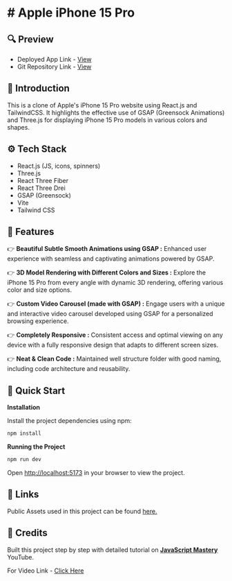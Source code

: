 # # Apple iPhone 15 Pro

## <a name="preview">🔍 Preview</a>

- Deployed App Link - [View](https://apple.com)
- Git Repository Link - [View](https://github.com/SAIMANIKESH/apple-website)

## <a name="introduction">🤖 Introduction</a>

This is a clone of Apple's iPhone 15 Pro website using React.js and TailwindCSS. It highlights the effective use of GSAP (Greensock Animations) and Three.js for displaying iPhone 15 Pro models in various colors and shapes.

## <a name="tech-stack">⚙️ Tech Stack</a>

- React.js (JS, icons, spinners)
- Three.js
- React Three Fiber
- React Three Drei
- GSAP (Greensock)
- Vite
- Tailwind CSS

## <a name="features">🔋 Features</a>

👉 **Beautiful Subtle Smooth Animations using GSAP :** Enhanced user experience with seamless and captivating animations powered by GSAP.

👉 **3D Model Rendering with Different Colors and Sizes :** Explore the iPhone 15 Pro from every angle with dynamic 3D rendering, offering various color and size options.

👉 **Custom Video Carousel (made with GSAP) :** Engage users with a unique and interactive video carousel developed using GSAP for a personalized browsing experience.

👉 **Completely Responsive :** Consistent access and optimal viewing on any device with a fully responsive design that adapts to different screen sizes.

👉 **Neat & Clean Code :** Maintained well structure folder with good naming, including code architecture and reusability.

## <a name="quick-start"> 🚀 Quick Start</a>

**Installation**

Install the project dependencies using npm:

```bash
npm install
```

**Running the Project**

```bash
npm run dev
```

Open [http://localhost:5173](http://localhost:5173) in your browser to view the project.

## <a name="links">🔗 Links</a>

Public Assets used in this project can be found [here.](https://drive.google.com/file/d/1syHiNxSIGXVApaIozdrLXM2x5dPhvaJL/view?usp=sharing)

## <a name="credits">🤝 Credits</a>

Built this project step by step with detailed tutorial on <a href="https://www.youtube.com/@javascriptmastery/videos" target="_blank"><b>JavaScript Mastery</b></a> YouTube. 

For Video Link - [Click Here](https://www.youtube.com/watch?v=RbxHZwFtRT4&ab_channel=JavaScriptMastery)